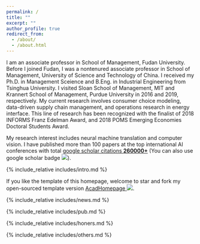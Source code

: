```yaml
---
permalink: /
title: ""
excerpt: ""
author_profile: true
redirect_from: 
  - /about/
  - /about.html
---
```


<span class='anchor' id='about-me'></span>
I am an associate professor in School of Management, Fudan University. Before I joined Fudan, I was a nontenured associate professor in School of Management, University of Science and Technology of China. I received my Ph.D. in Management Sceience and B.Eng. in Industrial Engineering from Tsinghua University. I visited Sloan School of Management, MIT and Krannert School of Management, Purdue University in 2016 and 2019, respectively. My current research involves consumer choice modeling, data-driven supply chain management, and operations research in energy interface. This line of research has been recognized with the finalist of 2018 INFORMS Franz Edelman Award, and 2018 POMS Emerging Economies Doctoral Students Award.

My research interest includes neural machine translation and computer vision. I have published more than 100 papers at the top international AI conferences with total <a href='https://scholar.google.com/citations?user=DhtAFkwAAAAJ'>google scholar citations <strong><span id='total_cit'>260000+</span></strong></a> (You can also use google scholar badge <a href='https://scholar.google.com/citations?user=DhtAFkwAAAAJ'><img src="https://img.shields.io/endpoint?url={{ url | url_encode }}&logo=Google%20Scholar&labelColor=f6f6f6&color=9cf&style=flat&label=citations"></a>).

{% include_relative includes/intro.md %}

If you like the template of this homepage, welcome to star and fork my open-sourced template version [AcadHomepage ![](https://img.shields.io/github/stars/RayeRen/acad-homepage.github.io?style=social)](https://github.com/RayeRen/acad-homepage.github.io).

{% include_relative includes/news.md %}

{% include_relative includes/pub.md %}

{% include_relative includes/honers.md %}

{% include_relative includes/others.md %}
